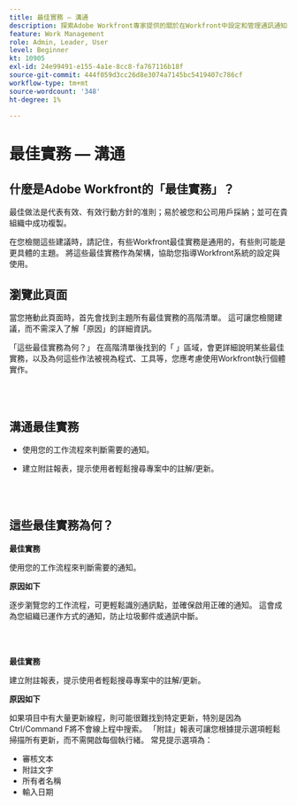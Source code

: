 ```yaml
---
title: 最佳實務 — 溝通
description: 探索Adobe Workfront專家提供的關於在Workfront中設定和管理通訊通知的最佳實務建議。
feature: Work Management
role: Admin, Leader, User
level: Beginner
kt: 10905
exl-id: 24e99491-e155-4a1e-8cc8-fa767116b18f
source-git-commit: 444f059d3cc26d8e3074a7145bc5419407c786cf
workflow-type: tm+mt
source-wordcount: '348'
ht-degree: 1%

---
```


# 最佳實務 — 溝通

## 什麼是Adobe Workfront的「最佳實務」？

最佳做法是代表有效、有效行動方針的准則；易於被您和公司用戶採納；並可在貴組織中成功複製。

在您檢閱這些建議時，請記住，有些Workfront最佳實務是通用的，有些則可能是更具體的主題。 將這些最佳實務作為架構，協助您指導Workfront系統的設定與使用。

## 瀏覽此頁面

當您捲動此頁面時，首先會找到主題所有最佳實務的高階清單。 這可讓您檢閱建議，而不需深入了解「原因」的詳細資訊。

「這些最佳實務為何？」 在高階清單後找到的「 」區域，會更詳細說明某些最佳實務，以及為何這些作法被視為程式、工具等，您應考慮使用Workfront執行個體實作。

</br>
</br>

## 溝通最佳實務

* 使用您的工作流程來判斷需要的通知。

* 建立附註報表，提示使用者輕鬆搜尋專案中的註解/更新。

</br>
</br>

## 這些最佳實務為何？

**最佳實務**

使用您的工作流程來判斷需要的通知。

**原因如下**

逐步瀏覽您的工作流程，可更輕鬆識別通訊點，並確保啟用正確的通知。 這會成為您組織已運作方式的通知，防止垃圾郵件或通訊中斷。

</br>
</br>


**最佳實務**

建立附註報表，提示使用者輕鬆搜尋專案中的註解/更新。



**原因如下**

如果項目中有大量更新線程，則可能很難找到特定更新，特別是因為Ctrl/Command F將不會線上程中搜索。 「附註」報表可讓您根據提示選項輕鬆掃描所有更新，而不需開啟每個執行緒。 常見提示選項為：

* 審核文本
* 附註文字
* 所有者名稱
* 輸入日期
